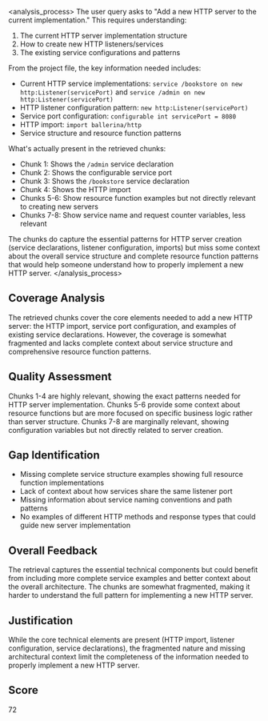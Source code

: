 <analysis_process>
The user query asks to "Add a new HTTP server to the current implementation." This requires understanding:
1. The current HTTP server implementation structure
2. How to create new HTTP listeners/services
3. The existing service configurations and patterns

From the project file, the key information needed includes:
- Current HTTP service implementations: `service /bookstore on new http:Listener(servicePort)` and `service /admin on new http:Listener(servicePort)`
- HTTP listener configuration pattern: `new http:Listener(servicePort)`
- Service port configuration: `configurable int servicePort = 8080`
- HTTP import: `import ballerina/http`
- Service structure and resource function patterns

What's actually present in the retrieved chunks:
- Chunk 1: Shows the `/admin` service declaration
- Chunk 2: Shows the configurable service port
- Chunk 3: Shows the `/bookstore` service declaration  
- Chunk 4: Shows the HTTP import
- Chunks 5-6: Show resource function examples but not directly relevant to creating new servers
- Chunks 7-8: Show service name and request counter variables, less relevant

The chunks do capture the essential patterns for HTTP server creation (service declarations, listener configuration, imports) but miss some context about the overall service structure and complete resource function patterns that would help someone understand how to properly implement a new HTTP server.
</analysis_process>

## Coverage Analysis
The retrieved chunks cover the core elements needed to add a new HTTP server: the HTTP import, service port configuration, and examples of existing service declarations. However, the coverage is somewhat fragmented and lacks complete context about service structure and comprehensive resource function patterns.

## Quality Assessment
Chunks 1-4 are highly relevant, showing the exact patterns needed for HTTP server implementation. Chunks 5-6 provide some context about resource functions but are more focused on specific business logic rather than server structure. Chunks 7-8 are marginally relevant, showing configuration variables but not directly related to server creation.

## Gap Identification
- Missing complete service structure examples showing full resource function implementations
- Lack of context about how services share the same listener port
- Missing information about service naming conventions and path patterns
- No examples of different HTTP methods and response types that could guide new server implementation

## Overall Feedback
The retrieval captures the essential technical components but could benefit from including more complete service examples and better context about the overall architecture. The chunks are somewhat fragmented, making it harder to understand the full pattern for implementing a new HTTP server.

## Justification
While the core technical elements are present (HTTP import, listener configuration, service declarations), the fragmented nature and missing architectural context limit the completeness of the information needed to properly implement a new HTTP server.

## Score
72